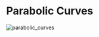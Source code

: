 # Parabolic Curves

![parabolic_curves](https://github.com/smeas/GP20-Uppgifter/blob/master/Programming%20Fundamentals/02%20-%20Learning%20to%20Program/parabolic_curves/parabolic_curves.gif?raw=true)
